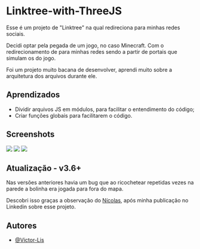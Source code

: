 # Linktree-with-ThreeJS

Esse é um projeto de "Linktree" na qual redireciona para minhas redes sociais.

Decidi optar pela pegada de um jogo, no caso Minecraft. Com o redirecionamento de para minhas redes sendo a partir de portais que simulam os do jogo.

Foi um projeto muito bacana de desenvolver, aprendi muito sobre a arquitetura dos arquivos durante ele.

## Aprendizados

- Dividir arquivos JS em módulos, para facilitar o entendimento do código;
- Criar funções globais para facilitarem o código.

## Screenshots
![](https://github.com/Victor-Lis/Portfolio-with-ThreeJS/blob/master/src/imgs/Project-Images/print1.png)
![](https://github.com/Victor-Lis/Portfolio-with-ThreeJS/blob/master/src/imgs/Project-Images/print2.png)
![](https://github.com/Victor-Lis/Portfolio-with-ThreeJS/blob/master/src/imgs/Project-Images/print3.png)

## Atualização - v3.6+

Nas versões anteriores havia um bug que ao ricochetear repetidas vezes na parede a bolinha era jogada para fora do mapa.

Descobri isso graças a observação do [Nícolas](https://github.com/NicolasOBP), após minha publicação no Linkedin sobre esse projeto.

## Autores

- [@Victor-Lis](https://github.com/Victor-Lis)
